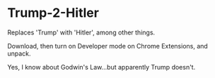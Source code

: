 Trump-2-Hitler
=============

Replaces 'Trump' with 'Hitler', among other things.

Download, then turn on Developer mode on Chrome Extensions, and unpack.

Yes, I know about Godwin's Law...but apparently Trump doesn't.


